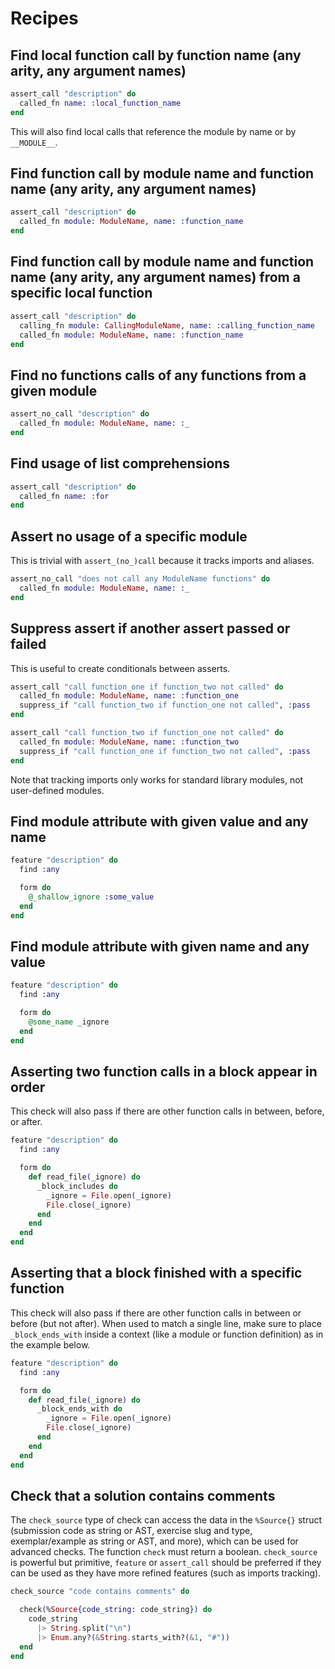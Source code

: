 # Recipes

## Find local function call by function name (any arity, any argument names)

```elixir
assert_call "description" do
  called_fn name: :local_function_name
end
```

This will also find local calls that reference the module by name or by `__MODULE__`.

## Find function call by module name and function name (any arity, any argument names)

```elixir
assert_call "description" do
  called_fn module: ModuleName, name: :function_name
end
```

## Find function call by module name and function name (any arity, any argument names) from a specific local function

```elixir
assert_call "description" do
  calling_fn module: CallingModuleName, name: :calling_function_name
  called_fn module: ModuleName, name: :function_name
end
```

## Find no functions calls of any functions from a given module

```elixir
assert_no_call "description" do
  called_fn module: ModuleName, name: :_
end
```

## Find usage of list comprehensions

```elixir
assert_call "description" do
  called_fn name: :for
end
```

## Assert no usage of a specific module

This is trivial with `assert_(no_)call` because it tracks imports and aliases.

```elixir
assert_no_call "does not call any ModuleName functions" do
  called_fn module: ModuleName, name: :_
end
```

## Suppress assert if another assert passed or failed

This is useful to create conditionals between asserts.

```elixir
assert_call "call function_one if function_two not called" do
  called_fn module: ModuleName, name: :function_one
  suppress_if "call function_two if function_one not called", :pass
end

assert_call "call function_two if function_one not called" do
  called_fn module: ModuleName, name: :function_two
  suppress_if "call function_one if function_two not called", :pass
end
```


Note that tracking imports only works for standard library modules, not user-defined modules.

## Find module attribute with given value and any name

```elixir
feature "description" do
  find :any

  form do
    @_shallow_ignore :some_value
  end
end
```

## Find module attribute with given name and any value

```elixir
feature "description" do
  find :any

  form do
    @some_name _ignore
  end
end
```

## Asserting two function calls in a block appear in order

This check will also pass if there are other function calls in between, before, or after.

```elixir
feature "description" do
  find :any

  form do
    def read_file(_ignore) do
      _block_includes do
        _ignore = File.open(_ignore)
        File.close(_ignore)
      end
    end
  end
end
```

## Asserting that a block finished with a specific function 

This check will also pass if there are other function calls in between or before (but not after). When used to match a single line, make sure to place `_block_ends_with` inside a context (like a module or function definition) as in the example below.

```elixir
feature "description" do
  find :any

  form do
    def read_file(_ignore) do
      _block_ends_with do
        _ignore = File.open(_ignore)
        File.close(_ignore)
      end
    end
  end
end
```

## Check that a solution contains comments

The `check_source` type of check can access the data in the `%Source{}` struct (submission code as string or AST, exercise slug and type, exemplar/example as string or AST, and more), which can be used for advanced checks. The function `check` must return a boolean. `check_source` is powerful but primitive, `feature` or `assert_call` should be preferred if they can be used as they have more refined features (such as imports tracking). 

```elixir
check_source "code contains comments" do

  check(%Source{code_string: code_string}) do
    code_string
      |> String.split("\n")
      |> Enum.any?(&String.starts_with?(&1, "#"))
  end 
end 
```

